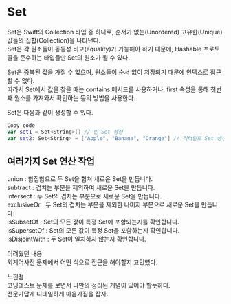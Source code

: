 # Set
Set은 Swift의 Collection 타입 중 하나로, 순서가 없는(Unordered) 고유한(Unique) 값들의 집합(Collection)을 나타낸다.<br>
Set은 각 원소들이 동등성 비교(equality)가 가능해야 하기 때문에, Hashable 프로토콜을 준수하는 타입들만 Set의 원소가 될 수 있다.<br>

Set은 중복된 값을 가질 수 없으며, 원소들이 순서 없이 저장되기 때문에 인덱스로 접근할 수 없다.<br>
따라서 Set에서 값을 찾을 때는 contains 메서드를 사용하거나, first 속성을 통해 첫번째 원소를 가져와서 확인하는 등의 방법을 사용한다.<br>

Set은 다음과 같이 생성할 수 있다.

```swift
Copy code
var set1 = Set<String>() // 빈 Set 생성
var set2: Set<String> = ["Apple", "Banana", "Orange"] // 리터럴로 Set 생성
```
## 여러가지 Set 연산 작업<br>
  union : 합집합으로 두 Set을 합쳐 새로운 Set을 만듭니다.<br>
  subtract : 겹치는 부분을 제외하여 새로운 Set을 만듭니다.<br>
  intersect : 두 Set의 겹치는 부분으로 새로운 Set을 만듭니다.<br>
  exclusiveOr : 두 Set의 겹치는 부분을 제외한 나머지 부분으로 새로운 Set을 만듭니다.<br>
  isSubsetOf : Set의 모든 값이 특정 Set에 포함되는지를 확인합니다.<br>
  isSupersetOf : Set의 모든 값이 특정 Set을 포함하는지 확인합니다.<br>
  isDisjointWith : 두 Set이 일치하지 않는지 확인합니다.<br>


어려웠던 내용<br>
외계어사전 문제에서 어떤 식으로 접근을 해야할지 고민헀다.

느낀점<br>
코딩테스트 문제를 보면서 나만의 정리된 개념이 있어야 할듯하다.<br>
전문가답게 디테일하게 마음가짐을 잡자.

